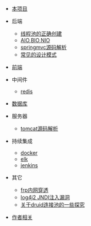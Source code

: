* [本项目](/docsify/ex)

* 后端
  * [线程池的正确创建](/java/threadpool)
  * [AIO,BIO,NIO](/java/io)
  * [springmvc源码解析](/java/springmvc)
  * [常见的设计模式](/java/designpattern)
 
* [前端](/javascript/empty)

* 中间件
  * [redis](/mw/redis)

* [数据库](/dbs/empty)

* 服务器
  * [tomcat源码解析](/servers/tomcat)
 
* 持续集成
  * [docker](/ci/docker)
  * [elk](/ci/elk)
  * [jenkins](/ci/jenkins)

* 其它
  * [frp内网穿透](/other/frp)
  * [log4j2 JNDI注入漏洞](/other/log4j2jndi)
  * [关于druid连接池的一些探究](/other/druid)

* [作者相关](#Introduction)
  

